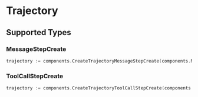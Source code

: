 # Trajectory


## Supported Types

### MessageStepCreate

```go
trajectory := components.CreateTrajectoryMessageStepCreate(components.MessageStepCreate{/* values here */})
```

### ToolCallStepCreate

```go
trajectory := components.CreateTrajectoryToolCallStepCreate(components.ToolCallStepCreate{/* values here */})
```

